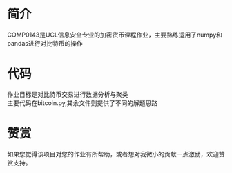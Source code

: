 # 简介
COMP0143是UCL信息安全专业的加密货币课程作业，主要熟练运用了numpy和pandas进行对比特币的操作
# 代码
作业目标是对比特币交易进行数据分析与聚类
<br>
主要代码在bitcoin.py,其余文件则提供了不同的解题思路
# 赞赏
如果您觉得该项目对您的作业有所帮助，或者想对我微小的贡献一点激励，欢迎赞赏支持。

